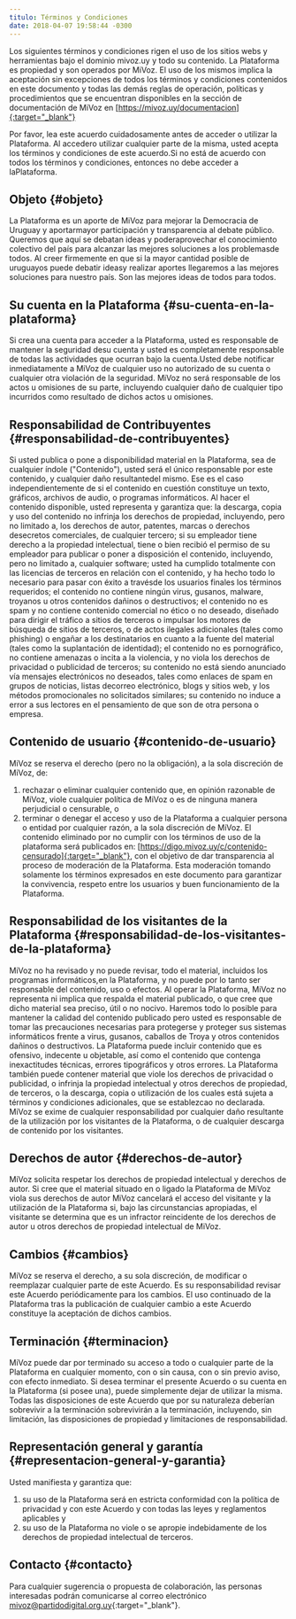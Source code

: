 ```yaml
---
titulo: Términos y Condiciones
date: 2018-04-07 19:58:44 -0300
---
```


Los siguientes términos y condiciones rigen el uso de los sitios webs y herramientas bajo el dominio mivoz.uy y todo su contenido. La Plataforma es propiedad y son operados por MiVoz. El uso de los mismos implica la aceptación sin excepciones de todos los términos y condiciones contenidos en este documento y todas las demás reglas de operación, políticas y procedimientos que se encuentran disponibles en la sección de documentación de MiVoz en [https://mivoz.uy/documentacion]{:target="_blank"}

Por favor, lea este acuerdo cuidadosamente antes de acceder o utilizar la Plataforma. Al accedero utilizar cualquier parte de la misma, usted acepta los términos y condiciones de este acuerdo.Si no está de acuerdo con todos los términos y condiciones, entonces no debe acceder a laPlataforma.

## Objeto {#objeto}
La Plataforma es un aporte de MiVoz para mejorar la Democracia de Uruguay y aportarmayor participación y transparencia al debate público. Queremos que aquí se debatan ideas y poderaprovechar el conocimiento colectivo del país para alcanzar las mejores soluciones a los problemasde todos. Al creer firmemente en que si la mayor cantidad posible de uruguayos puede debatir ideasy realizar aportes llegaremos a las mejores soluciones para nuestro país. Son las mejores ideas de todos para todos.

## Su cuenta en la Plataforma {#su-cuenta-en-la-plataforma}
Si crea una cuenta para acceder a la Plataforma, usted es responsable de mantener la seguridad desu cuenta y usted es completamente responsable de todas las actividades que ocurran bajo la cuenta.Usted debe notificar inmediatamente a MiVoz de cualquier uso no autorizado de su cuenta o cualquier otra violación de la seguridad. MiVoz no será responsable de los actos u omisiones de su parte, incluyendo cualquier daño de cualquier tipo incurridos como resultado de dichos actos u omisiones.

## Responsabilidad de Contribuyentes {#responsabilidad-de-contribuyentes}
Si usted publica o pone a disponibilidad material en la Plataforma, sea de cualquier índole
("Contenido"), usted será el único responsable por este contenido, y cualquier daño resultantedel mismo. Ese es el caso independientemente de si el contenido en cuestión constituye un texto, gráficos, archivos de audio, o programas informáticos. Al hacer el contenido disponible, usted representa y garantiza que: la descarga, copia y uso del contenido no infrinja los derechos de propiedad, incluyendo, pero no limitado a, los derechos de autor, patentes, marcas o derechos desecretos comerciales, de cualquier tercero; si su empleador tiene derecho a la propiedad intelectual, tiene o bien recibió el permiso de su empleador para publicar o poner a disposición el contenido, incluyendo, pero no limitado a, cualquier software; usted ha cumplido totalmente con las licencias de terceros en relación con el contenido, y ha hecho todo lo necesario para pasar con éxito a travésde los usuarios finales los términos requeridos; el contenido no contiene ningún virus, gusanos, malware, troyanos u otros contenidos dañinos o destructivos; el contenido no es spam y no contiene contenido comercial no ético o no deseado, diseñado para dirigir el tráfico a sitios de terceros o impulsar los motores de búsqueda de sitios de terceros, o de actos ilegales adicionales (tales como phishing) o engañar a los destinatarios en cuanto a la fuente del material (tales como la suplantación de identidad); el contenido no es pornográfico, no contiene amenazas o incita a la violencia, y no viola los derechos de privacidad o publicidad de terceros; su contenido no está siendo anunciado vía mensajes electrónicos no deseados, tales como enlaces de spam en grupos de noticias, listas decorreo electrónico, blogs y sitios web, y los métodos promocionales no solicitados similares; su contenido no induce a error a sus lectores en el pensamiento de que son de otra persona o empresa.

## Contenido de usuario {#contenido-de-usuario}
MiVoz se reserva el derecho (pero no la obligación), a la sola discreción de MiVoz, de:

 1. rechazar o eliminar cualquier contenido que, en opinión razonable de MiVoz, viole cualquier política de MiVoz o es de ninguna manera perjudicial o censurable, o
 2. terminar o denegar el acceso y uso de la Plataforma a cualquier persona o entidad por cualquier razón, a la sola discreción de MiVoz. El contenido eliminado por no cumplir con los términos de uso de la plataforma será publicados en: [https://digo.mivoz.uy/c/contenido-censurado]{:target="_blank"}, con el objetivo de dar transparencia al proceso de moderación de la Plataforma. Esta moderación tomando solamente los términos expresados en este documento para garantizar la convivencia, respeto entre los usuarios y buen funcionamiento de la Plataforma.

## Responsabilidad de los visitantes de la Plataforma {#responsabilidad-de-los-visitantes-de-la-plataforma}
MiVoz no ha revisado y no puede revisar, todo el material, incluidos los programas informáticos,en la Plataforma, y no puede por lo tanto ser responsable del contenido, uso o efectos. Al operar la Plataforma, MiVoz no representa ni implica que respalda el material publicado, o que cree que dicho material sea preciso, útil o no nocivo. Haremos todo lo posible para mantener la calidad del contenido publicado pero usted es responsable de tomar las precauciones necesarias para protegerse y proteger sus sistemas informáticos frente a virus, gusanos, caballos de Troya y otros contenidos dañinos o destructivos. La Plataforma puede incluir contenido que es ofensivo, indecente u objetable, así como el contenido que contenga inexactitudes técnicas, errores tipográficos y otros errores. La Plataforma también puede contener material que viole los derechos de privacidad o publicidad, o infrinja la propiedad intelectual y otros derechos de propiedad, de terceros, o la descarga, copia o utilización de los cuales está sujeta a términos y condiciones adicionales, que se establezcao no declarada. MiVoz se exime de cualquier responsabilidad por cualquier daño resultante de la utilización por los visitantes de la Plataforma, o de cualquier descarga de contenido por los visitantes.

## Derechos de autor {#derechos-de-autor}
MiVoz solicita respetar los derechos de propiedad intelectual y derechos de autor. Si cree que el material situado en o ligado la Plataforma de MiVoz viola sus derechos de autor MiVoz cancelará el acceso del visitante y la utilización de la Plataforma si, bajo las circunstancias apropiadas, el visitante se determina que es un infractor reincidente de los derechos de autor u otros derechos de propiedad intelectual de MiVoz.

## Cambios {#cambios}
MiVoz se reserva el derecho, a su sola discreción, de modificar o reemplazar cualquier parte de este Acuerdo. Es su responsabilidad revisar este Acuerdo periódicamente para los cambios. El uso continuado de la Plataforma tras la publicación de cualquier cambio a este Acuerdo constituye la aceptación de dichos cambios.

## Terminación {#terminacion}
MiVoz puede dar por terminado su acceso a todo o cualquier parte de la Plataforma en cualquier momento, con o sin causa, con o sin previo aviso, con efecto inmediato. Si desea terminar el presente Acuerdo o su cuenta en la Plataforma (si posee una), puede simplemente dejar de utilizar la misma. Todas las disposiciones de este Acuerdo que por su naturaleza deberían sobrevivir a la terminación sobrevivirán a la terminación, incluyendo, sin limitación, las disposiciones de propiedad y limitaciones de responsabilidad.

## Representación general y garantía {#representacion-general-y-garantia}
Usted manifiesta y garantiza que:

 1. su uso de la Plataforma será en estricta conformidad con la política de privacidad y con este Acuerdo y con todas
 las leyes y reglamentos aplicables y
 2. su uso de la Plataforma no viole o se apropie indebidamente de los derechos de propiedad intelectual de terceros.

## Contacto {#contacto}
Para cualquier sugerencia o propuesta de colaboración, las personas interesadas podrán comunicarse al correo electrónico [mivoz@partidodigital.org.uy]{:target="_blank"}.

[https://digo.mivoz.uy/c/contenido-censurado]: https://digo.mivoz.uy/c/contenido-censurado
[mivoz@partidodigital.org.uy]: mailto:mivoz@partidodigital.org.uy
[https://mivoz.uy/documentacion]: https://mivoz.uy/documentacion
